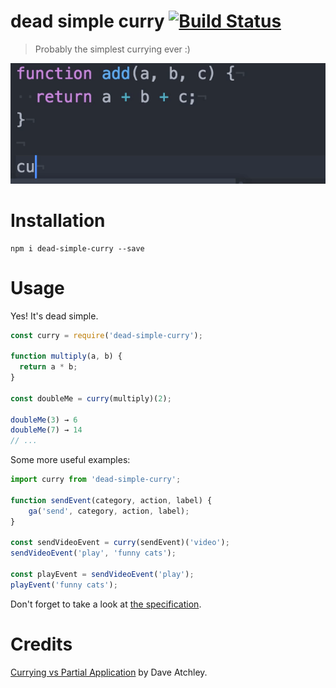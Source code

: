 # dead simple curry [![Build Status](https://travis-ci.org/msn0/dead-simple-curry.svg?branch=master)](http://travis-ci.org/msn0/dead-simple-curry)

> Probably the simplest currying ever :) 

![](https://github.com/msn0/dead-simple-curry/blob/master/example.gif)

# Installation

```
npm i dead-simple-curry --save
```

# Usage

Yes! It's dead simple.

```js
const curry = require('dead-simple-curry');

function multiply(a, b) {
  return a * b;
}

const doubleMe = curry(multiply)(2);

doubleMe(3) → 6
doubleMe(7) → 14
// ...
```

Some more useful examples:

```js
import curry from 'dead-simple-curry';

function sendEvent(category, action, label) {
    ga('send', category, action, label);
}

const sendVideoEvent = curry(sendEvent)('video');
sendVideoEvent('play', 'funny cats');

const playEvent = sendVideoEvent('play');
playEvent('funny cats');

```

Don't forget to take a look at [the specification](https://github.com/msn0/dead-simple-curry/blob/master/test.js).

# Credits

[Currying vs Partial Application](http://www.datchley.name/currying-vs-partial-application/) by Dave Atchley. 

